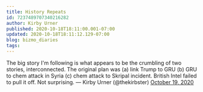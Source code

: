 ```yaml
---
title: History Repeats
id: 7237489707340216282
author: Kirby Urner
published: 2020-10-18T18:11:00.001-07:00
updated: 2020-10-18T18:11:12.129-07:00
blog: bizmo_diaries
tags: 
---
```


The big story I'm following is what appears to be the crumbling of two stories, interconnected. The original plan was (a) link Trump to GRU (b) GRU to chem attack in Syria (c) chem attack to Skripal incident. British Intel failed to pull it off. Not surprising.
— Kirby Urner (@thekirbster) [October 19, 2020](https://twitter.com/thekirbster/status/1317991112489848832?ref_src=twsrc%5Etfw)
